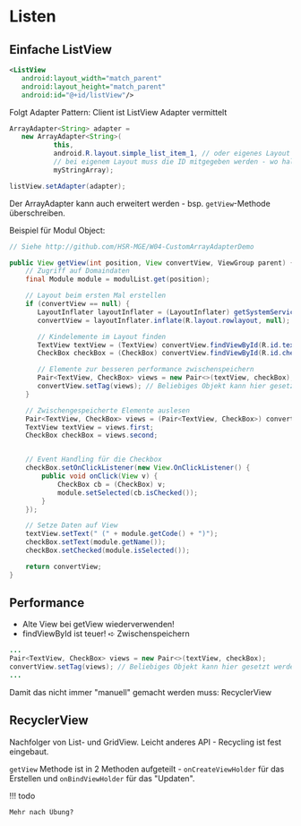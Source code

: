 # Listen

## Einfache ListView

```xml
<ListView
   android:layout_width="match_parent"
   android:layout_height="match_parent"
   android:id="@+id/listView"/>
```

Folgt Adapter Pattern: Client ist ListView
Adapter vermittelt

```java
ArrayAdapter<String> adapter =
   new ArrayAdapter<String>(
           this,
           android.R.layout.simple_list_item_1, // oder eigenes Layout
           // bei eigenem Layout muss die ID mitgegeben werden - wo halt der Text rein kommt
           myStringArray);

listView.setAdapter(adapter);
```

Der ArrayAdapter kann auch erweitert werden - bsp. ``getView``-Methode überschreiben.

Beispiel für Modul Object:

```java
// Siehe http://github.com/HSR-MGE/W04-CustomArrayAdapterDemo

public View getView(int position, View convertView, ViewGroup parent) {
    // Zugriff auf Domaindaten
    final Module module = modulList.get(position);

    // Layout beim ersten Mal erstellen
    if (convertView == null) {
       LayoutInflater layoutInflater = (LayoutInflater) getSystemService(Context.LAYOUT_INFLATER_SERVICE);
       convertView = layoutInflater.inflate(R.layout.rowlayout, null);

       // Kindelemente im Layout finden
       TextView textView = (TextView) convertView.findViewById(R.id.textView);
       CheckBox checkBox = (CheckBox) convertView.findViewById(R.id.checkBox);

       // Elemente zur besseren performance zwischenspeichern
       Pair<TextView, CheckBox> views = new Pair<>(textView, checkBox);
       convertView.setTag(views); // Beliebiges Objekt kann hier gesetzt werden
    }

    // Zwischengespeicherte Elemente auslesen
    Pair<TextView, CheckBox> views = (Pair<TextView, CheckBox>) convertView.getTag();
    TextView textView = views.first;
    CheckBox checkBox = views.second;


    // Event Handling für die Checkbox
    checkBox.setOnClickListener(new View.OnClickListener() {
        public void onClick(View v) {
            CheckBox cb = (CheckBox) v;
            module.setSelected(cb.isChecked());
        }
    });

    // Setze Daten auf View
    textView.setText(" (" + module.getCode() + ")");
    checkBox.setText(module.getName());
    checkBox.setChecked(module.isSelected());

    return convertView;
}
```

## Performance

* Alte View bei getView wiederverwenden!
* findViewById ist teuer! ➪ Zwischenspeichern

```java
...
Pair<TextView, CheckBox> views = new Pair<>(textView, checkBox);
convertView.setTag(views); // Beliebiges Objekt kann hier gesetzt werden
...
```

Damit das nicht immer "manuell" gemacht werden muss: RecyclerView

## RecyclerView

Nachfolger von List- und GridView. Leicht anderes API - Recycling ist fest eingebaut.

``getView`` Methode ist in 2 Methoden aufgeteilt - ``onCreateViewHolder`` für das
Erstellen und ``onBindViewHolder`` für das "Updaten".


!!! todo

    Mehr nach Übung?
